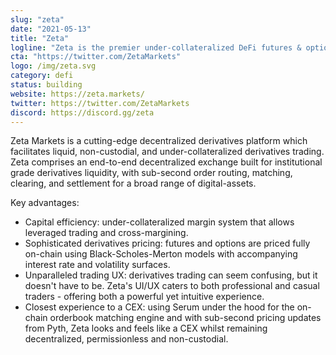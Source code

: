 ```yaml
---
slug: "zeta"
date: "2021-05-13"
title: "Zeta"
logline: "Zeta is the premier under-collateralized DeFi futures & options platform built on Solana."
cta: "https://twitter.com/ZetaMarkets"
logo: /img/zeta.svg
category: defi
status: building
website: https://zeta.markets/
twitter: https://twitter.com/ZetaMarkets
discord: https://discord.gg/zeta
---
```


Zeta Markets is a cutting-edge decentralized derivatives platform which facilitates liquid, non-custodial, and under-collateralized derivatives trading.
Zeta comprises an end-to-end decentralized exchange built for institutional grade derivatives liquidity, with sub-second order routing, matching, clearing, and settlement for a broad range of digital-assets.

Key advantages:
* Capital efficiency: under-collateralized margin system that allows leveraged trading and cross-margining.
* Sophisticated derivatives pricing: futures and options are priced fully on-chain using Black-Scholes-Merton models with accompanying interest rate and volatility surfaces.
* Unparalleled trading UX: derivatives trading can seem confusing, but it doesn't have to be. Zeta's UI/UX caters to both professional and casual traders - offering both a powerful yet intuitive experience.
* Closest experience to a CEX: using Serum under the hood for the on-chain orderbook matching engine and with sub-second pricing updates from Pyth, Zeta looks and feels like a CEX whilst remaining decentralized, permissionless and non-custodial.
